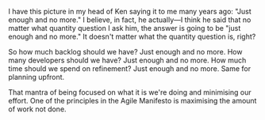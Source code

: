 I have this picture in my head of Ken saying it to me many years ago: "Just enough and no more." I believe, in fact, he actually—I think he said that no matter what quantity question I ask him, the answer is going to be "just enough and no more." It doesn't matter what the quantity question is, right? 

So how much backlog should we have? Just enough and no more. How many developers should we have? Just enough and no more. How much time should we spend on refinement? Just enough and no more. Same for planning upfront. 

That mantra of being focused on what it is we're doing and minimising our effort. One of the principles in the Agile Manifesto is maximising the amount of work not done.